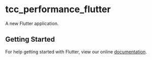 # tcc_performance_flutter

A new Flutter application.

## Getting Started

For help getting started with Flutter, view our online
[documentation](https://flutter.io/).
